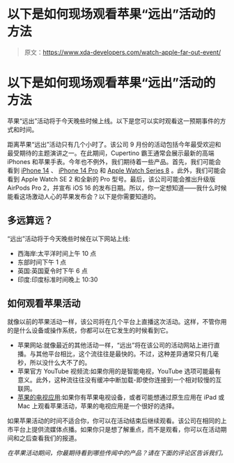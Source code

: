 # 以下是如何现场观看苹果“远出”活动的方法

> 原文：<https://www.xda-developers.com/watch-apple-far-out-event/>

# 以下是如何现场观看苹果“远出”活动的方法

苹果“远出”活动将于今天晚些时候上线。以下是您可以实时观看这一预期事件的方式和时间。

距离苹果“远出”活动只有几个小时了。该公司 9 月份的活动包括今年最受欢迎和最受期待的主题演讲之一。在此期间，Cupertino 霸王通常会展示最新的高端 iPhones 和苹果手表。今年也不例外，我们期待着一些产品。首先，我们可能会看到 [iPhone 14](http://xda-developers.com/apple-iphone-14) 、 [iPhone 14 Pro](http://xda-developers.com/apple-iphone-14-pro) 和 [Apple Watch Series 8](http://xda-developers.com/apple-watch-series-8) 。此外，我们可能会看到 Apple Watch SE 2 和全新的 Pro 型号。最后，该公司可能会推出升级版 AirPods Pro 2，并宣布 iOS 16 的发布日期。所以，你一定想知道——我什么时候能看这场激动人心的苹果发布会？以下是你需要知道的。

## 多远算远？

“远出”活动将于今天晚些时候在以下网站上线:

*   西海岸:太平洋时间上午 10 点
*   东部时间下午 1 点
*   英国:英国夏令时下午 6 点
*   印度:印度标准时间晚上 10:30

## 如何观看苹果活动

就像以前的苹果活动一样，该公司将在几个平台上直播这次活动。这样，不管你用的是什么设备或操作系统，你都可以在它发生的时候看到它。

*   苹果网站:就像最近的其他活动一样，“远出”将在该公司的活动网站上进行直播。与其他平台相比，这个流往往是最快的。不过，这种差异通常只有几毫秒，所以没什么大不了的。
*   苹果官方 YouTube 视频流:如果你用的是智能电视，YouTube 选项可能最有意义。此外，这种流往往没有缓冲中断加载-即使你连接到一个相对较慢的互联网。
*   [苹果的电视应用](https://apps.apple.com/us/app/apple-tv/id1174078549):如果你有苹果电视设备，或者可能想通过原生应用在 iPad 或 Mac 上观看苹果活动，苹果的电视应用是一个很好的选择。

如果苹果活动的时间不适合你，你可以在活动结束后继续观看。该公司在相同的上市平台上提供流媒体点播。如果你只是想了解重点，而不是观看，你可以在活动期间和之后查看我们的报道。

*在苹果活动期间，你最期待看到哪些传闻中的产品？请在下面的评论区告诉我们。*